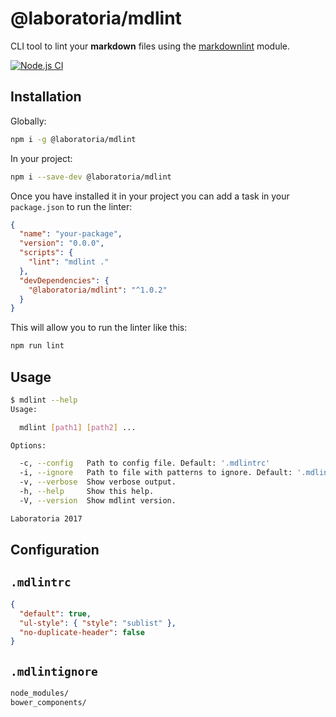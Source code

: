 # @laboratoria/mdlint

CLI tool to lint your **markdown** files using the
[markdownlint](https://github.com/DavidAnson/markdownlint) module.

[![Node.js CI](https://github.com/Laboratoria/mdlint/actions/workflows/nodejs.yml/badge.svg)](https://github.com/Laboratoria/mdlint/actions/workflows/nodejs.yml)

## Installation

Globally:

```sh
npm i -g @laboratoria/mdlint
```

In your project:

```sh
npm i --save-dev @laboratoria/mdlint
```

Once you have installed it in your project you can add a task in your
`package.json` to run the linter:

```json
{
  "name": "your-package",
  "version": "0.0.0",
  "scripts": {
    "lint": "mdlint ."
  },
  "devDependencies": {
    "@laboratoria/mdlint": "^1.0.2"
  }
}
```

This will allow you to run the linter like this:

```sh
npm run lint
```

## Usage

```sh
$ mdlint --help
Usage:

  mdlint [path1] [path2] ...

Options:

  -c, --config   Path to config file. Default: '.mdlintrc'
  -i, --ignore   Path to file with patterns to ignore. Default: '.mdlintignore'
  -v, --verbose  Show verbose output.
  -h, --help     Show this help.
  -V, --version  Show mdlint version.

Laboratoria 2017
```

## Configuration

## `.mdlintrc`

```json
{
  "default": true,
  "ul-style": { "style": "sublist" },
  "no-duplicate-header": false
}
```

## `.mdlintignore`

```txt
node_modules/
bower_components/
```
